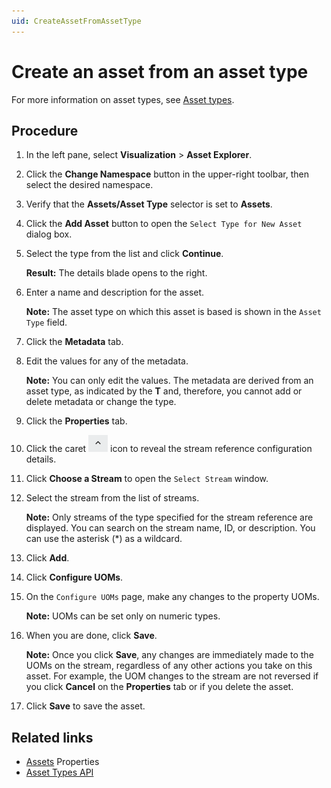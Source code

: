 ```yaml
---
uid: CreateAssetFromAssetType
---
```


# Create an asset from an asset type

For more information on asset types, see [Asset types](xref:AssetTypes).

## Procedure

1. In the left pane, select **Visualization** > **Asset Explorer**.

1. Click the **Change Namespace** button in the upper-right toolbar, then select the desired namespace.

1. Verify that the **Assets/Asset Type** selector is set to **Assets**.

1. Click the **Add Asset** button to open the `Select Type for New Asset` dialog box. 

1. Select the type from the list and click **Continue**.
   
   **Result:** The details blade opens to the right.

1. Enter a name and description for the asset.

    **Note:** The asset type on which this asset is based is shown in the `Asset Type` field.

1. Click the **Metadata** tab. 

1. Edit the values for any of the metadata.

    **Note:** You can only edit the values. The metadata are derived from an asset type, as indicated by the **T** and, therefore, you cannot add or delete metadata or change the type.

1. Click the **Properties** tab.

1. Click the caret ![](images/caret.png) icon to reveal the stream reference configuration details. 

1. Click **Choose a Stream** to open the `Select Stream` window.

1. Select the stream from the list of streams.

     **Note:** Only streams of the type specified for the stream reference are displayed. You can search on the stream name, ID, or description. You can use the asterisk (*) as a wildcard.

1. Click **Add**.

1. Click **Configure UOMs**. 

1. On the `Configure UOMs` page, make any changes to the property UOMs.

    **Note:** UOMs can be set only on numeric types.

1. When you are done, click **Save**.

     **Note:** Once you click **Save**, any changes are immediately made to the UOMs on the stream, regardless of any other actions you take on this asset. For example, the UOM changes to the stream are not reversed if you click **Cancel** on the **Properties** tab or if you delete the asset.

1. Click **Save** to save the asset.

## Related links

- [Assets](xref:AssetsProperties) Properties
- [Asset Types API](xref:AssetTypesAPI)
